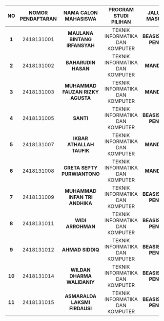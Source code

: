 | **NO** | **NOMOR PENDAFTARAN** | **NAMA CALON MAHASISWA** | **PROGRAM STUDI PILIHAN** | **JALUR MASUK** |
|:------:|:---------------------:|:------------------------:|:--------------------------:|:---------------:|
|   **1**  |       2418131001       |   **MAULANA BINTANG IRFANSYAH**   | TEKNIK INFORMATIKA DAN KOMPUTER  | **BEASISWA PENS**  |
|   **2**  |       2418131002       |        **BAHARUDIN HASAN**        | TEKNIK INFORMATIKA DAN KOMPUTER  |    **MANDIRI**     |
|   **3**  |       2418131003       | **MUHAMMAD FAUZAN RIZKY AGUSTA**  | TEKNIK INFORMATIKA DAN KOMPUTER  |    **MANDIRI**     |
|   **4**  |       2418131005       |             **SANTI**             | TEKNIK INFORMATIKA DAN KOMPUTER  | **BEASISWA PENS**  |
|   **5**  |       2418131007       |     **IKBAR ATHALLAH TAUFIK**     | TEKNIK INFORMATIKA DAN KOMPUTER  |    **MANDIRI**     |
|   **6**  |       2418131008       |    **GRETA SEPTY PURWIANTONO**    | TEKNIK INFORMATIKA DAN KOMPUTER  |    **MANDIRI**     |
|   **7**  |       2418131009       |  **MUHAMMAD INFAN TRI ANDHIKA**   | TEKNIK INFORMATIKA DAN KOMPUTER  | **BEASISWA PENS**  |
|   **8**  |       2418131011       |         **WIDI ARROHMAN**         | TEKNIK INFORMATIKA DAN KOMPUTER  | **BEASISWA PENS**  |
|   **9**  |       2418131012       |         **AHMAD SIDDIQ**          | TEKNIK INFORMATIKA DAN KOMPUTER  | **BEASISWA PENS**  |
|  **10**  |       2418131014       |    **WILDAN DHARMA WALIDANIY**    | TEKNIK INFORMATIKA DAN KOMPUTER  | **BEASISWA PENS**  |
|  **11**  |       2418131015       |   **ASMARALDA LAKSMI FIRDAUSI**   | TEKNIK INFORMATIKA DAN KOMPUTER  | **BEASISWA PENS**  |
